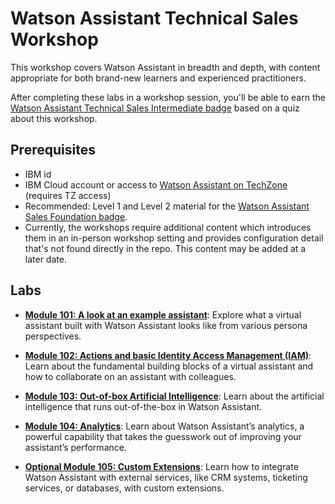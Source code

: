 # Watson Assistant Technical Sales Workshop

This workshop covers Watson Assistant in breadth and depth, with content appropriate for both brand-new learners and experienced practitioners.

After completing these labs in a workshop session, you'll be able to earn the [Watson Assistant Technical Sales Intermediate badge](https://www.credly.com/org/ibm/badge/watson-assistant-technical-sales-intermediate) based on a quiz about this workshop.

## Prerequisites

- IBM id
- IBM Cloud account or access to [Watson Assistant on TechZone](https://techzone.ibm.com/collection/watson-enterprise) (requires TZ access)
- Recommended: Level 1 and Level 2 material for the [Watson Assistant Sales Foundation badge](https://www.credly.com/org/ibm/badge/watson-assistant-sales-foundation.1).
- Currently, the workshops require additional content which introduces them in an in-person workshop setting and provides configuration detail that's not found directly in the repo. This content may be added at a later date.

## Labs

- **[Module 101: A look at an example assistant](101.md)**: Explore what a virtual assistant built with Watson Assistant looks like from various persona perspectives.

- **[Module 102: Actions and basic Identity Access Management (IAM)](102.md)**: Learn about the fundamental building blocks of a virtual assistant and how to collaborate on an assistant with colleagues.

- **[Module 103: Out-of-box Artificial Intelligence](103.md)**: Learn about the artificial intelligence that runs out-of-the-box in Watson Assistant.

- **[Module 104: Analytics](104.md)**: Learn about Watson Assistant’s analytics, a powerful capability that takes the guesswork out of improving your assistant’s performance.

- **[Optional Module 105: Custom Extensions](105.md)**: Learn how to integrate Watson Assistant with external services, like CRM systems, ticketing services, or databases, with custom extensions.
